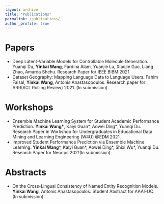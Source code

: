 ```yaml
---
layout: archive
title: "Publications"
permalink: /publications/
author_profile: true
---
```

Papers
======
 * Deep Latent-Variable Models for Controllable Molecule Generation. Yuanqi Du, **Yinkai Wang**, Fardina Alam, Yuanjie Lu, Xiaojie Guo, Liang Zhao, Amarda Shehu. Research Paper for IEEE BIBM 2021.
 * Dataset Geography: Mapping Language Data to Language Users. Fahim Faisal, **Yinkai Wang**, Antonis Anastasopoulos. Research paper for ARR(ACL Rolling Review) 2021. (In submission)

Workshops
======
* Ensemble Machine Learning System for Student Academic Performance Prediction. **Yinkai Wang\***, Kaiyi Guan\*, Aowei Ding\*, Yuanqi Du. Research Paper in Workshop for Undergraduates in Educational Data Mining and Learning Engineering (W4U) @EDM 2021.
* Improved Student Performance Prediction via Ensemble Machine Learning. **Yinkai Wang***, Kaiyi Guan*, Aowei Ding*, Shixi Wu*, Yuanqi Du. Research Paper for Neurips 2021(In submission)

Abstracts
======
* On the Cross-Lingual Consistency of Named Entity Recognition Models. **Yinkai Wang**, Antonis Anastasopoulos. Student Abstract for AAAI-UC. (In submission)
